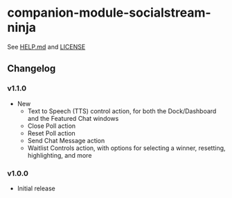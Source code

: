 # companion-module-socialstream-ninja

See [HELP.md](./companion/HELP.md) and [LICENSE](./LICENSE)

## Changelog

### v1.1.0

- New
  - Text to Speech (TTS) control action, for both the Dock/Dashboard and the Featured Chat windows
  - Close Poll action
  - Reset Poll action
  - Send Chat Message action
  - Waitlist Controls action, with options for selecting a winner, resetting, highlighting, and more

### v1.0.0

- Initial release
